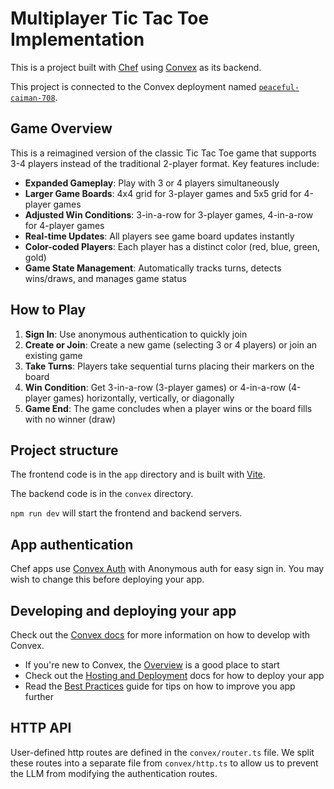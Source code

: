 # Multiplayer Tic Tac Toe Implementation

This is a project built with [Chef](https://chef.convex.dev) using [Convex](https://convex.dev) as its backend.

This project is connected to the Convex deployment named [`peaceful-caiman-708`](https://dashboard.convex.dev/d/peaceful-caiman-708).

## Game Overview

This is a reimagined version of the classic Tic Tac Toe game that supports 3-4 players instead of the traditional 2-player format. Key features include:

- **Expanded Gameplay**: Play with 3 or 4 players simultaneously
- **Larger Game Boards**: 4x4 grid for 3-player games and 5x5 grid for 4-player games
- **Adjusted Win Conditions**: 3-in-a-row for 3-player games, 4-in-a-row for 4-player games
- **Real-time Updates**: All players see game board updates instantly
- **Color-coded Players**: Each player has a distinct color (red, blue, green, gold)
- **Game State Management**: Automatically tracks turns, detects wins/draws, and manages game status

## How to Play

1. **Sign In**: Use anonymous authentication to quickly join
2. **Create or Join**: Create a new game (selecting 3 or 4 players) or join an existing game
3. **Take Turns**: Players take sequential turns placing their markers on the board
4. **Win Condition**: Get 3-in-a-row (3-player games) or 4-in-a-row (4-player games) horizontally, vertically, or diagonally
5. **Game End**: The game concludes when a player wins or the board fills with no winner (draw)

## Project structure

The frontend code is in the `app` directory and is built with [Vite](https://vitejs.dev/).

The backend code is in the `convex` directory.

`npm run dev` will start the frontend and backend servers.

## App authentication

Chef apps use [Convex Auth](https://auth.convex.dev/) with Anonymous auth for easy sign in. You may wish to change this before deploying your app.

## Developing and deploying your app

Check out the [Convex docs](https://docs.convex.dev/) for more information on how to develop with Convex.

- If you're new to Convex, the [Overview](https://docs.convex.dev/understanding/) is a good place to start
- Check out the [Hosting and Deployment](https://docs.convex.dev/production/) docs for how to deploy your app
- Read the [Best Practices](https://docs.convex.dev/understanding/best-practices/) guide for tips on how to improve you app further

## HTTP API

User-defined http routes are defined in the `convex/router.ts` file. We split these routes into a separate file from `convex/http.ts` to allow us to prevent the LLM from modifying the authentication routes.
